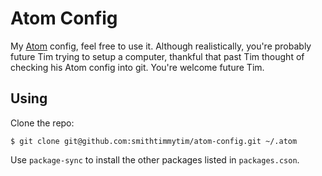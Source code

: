 # Atom Config

My [Atom](https://atom.io/) config, feel free to use it. Although realistically, you're probably future Tim trying to setup a computer, thankful that past Tim thought of checking his Atom config into git. You're welcome future Tim.

## Using

Clone the repo:

```shell
$ git clone git@github.com:smithtimmytim/atom-config.git ~/.atom
```

Use `package-sync` to install the other packages listed in `packages.cson`.
